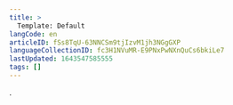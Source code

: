 ```yaml
---
title: >
  Template: Default
langCode: en
articleID: fSs8TqU-63NNCSm9tjIzvM1jh3NGgGXP
languageCollectionID: fc3H1NVuMR-E9PNxPwNXnQuCs6bkiLe7
lastUpdated: 1643547585555
tags: []
---
```


.